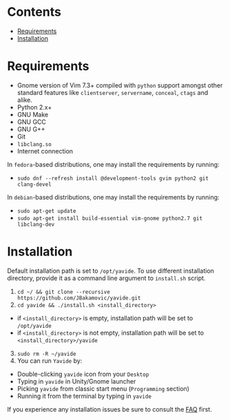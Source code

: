 # Contents
* [Requirements](#requirements)
* [Installation](#installation)

# Requirements
* Gnome version of Vim 7.3+ compiled with `python` support amongst other standard features like `clientserver`, `servername`, `conceal`, `ctags` and alike.
* Python 2.x+
* GNU Make
* GNU GCC
* GNU G++
* Git
* `libclang.so`
* Internet connection

In `fedora`-based distributions, one may install the requirements by running:
* `sudo dnf --refresh install @development-tools gvim python2 git clang-devel`

In `debian`-based distributions, one may install the requirements by running:
* `sudo apt-get update`
* `sudo apt-get install build-essential vim-gnome python2.7 git libclang-dev`

# Installation
Default installation path is set to `/opt/yavide`. To use different installation directory, provide it as a command line argument to `install.sh` script.

1. `cd ~/ && git clone --recursive https://github.com/JBakamovic/yavide.git`
2. `cd yavide && ./install.sh <install_directory>`
  * if `<install_directory>` is empty, installation path will be set to `/opt/yavide`
  * if `<install_directory>` is not empty, installation path will be set to `<install_directory>/yavide`
3. `sudo rm -R ~/yavide`
4. You can run `Yavide` by:
  * Double-clicking `yavide` icon from your `Desktop`
  * Typing in `yavide` in Unity/Gnome launcher
  * Picking `yavide` from classic start menu (`Programming` section)
  * Running it from the terminal by typing in `yavide`

If you experience any installation issues be sure to consult the [FAQ](FAQ.md) first.

